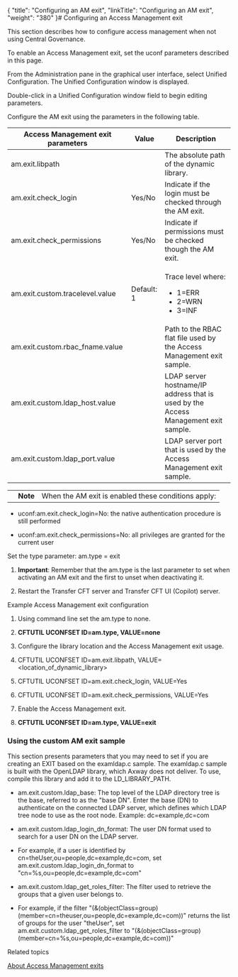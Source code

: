 {
    "title": "Configuring an AM exit",
    "linkTitle": "Configuring an AM exit",
    "weight": "380"
}# Configuring an Access Management exit



This section describes how to configure access management when not using <span>Central Governance</span>.



To enable an Access Management exit, set the <span>uconf </span>parameters described in this page.



From the Administration pane in the graphical user interface, select<span> Unified Configuration</span>. The <span>Unified Configuration</span> window is displayed.



Double-click in a <span>Unified Configuration</span> window field to begin editing parameters.



Configure the AM exit using the parameters in the following table.



<table data-cellspacing="0">
<thead>
<tr>
<th>Access Management exit parameters</th>
<th>Value</th>
<th>Description</th>
</tr>
</thead>
<tbody>
<tr>
<td>am.exit.libpath</td>
<td> </td>
<td>The absolute path of the dynamic library.</td>
</tr>
<tr>
<td>am.exit.check_login</td>
<td>Yes/No</td>
<td>Indicate if the login must be checked through the AM exit.</td>
</tr>
<tr>
<td>am.exit.check_permissions</td>
<td>Yes/No</td>
<td>Indicate if permissions must be checked though the AM exit.</td>
</tr>
<tr>
<td>am.exit.custom.tracelevel.value</td>
<td>Default: 1</td>
<td><p>Trace level where:</p>
<ul>
<li>1=ERR</li>
<li>2=WRN</li>
<li>3=INF</li>
</ul></td>
</tr>
<tr>
<td>am.exit.custom.rbac_fname.value</td>
<td> </td>
<td>Path to the RBAC flat file used by the Access Management exit sample.</td>
</tr>
<tr>
<td>am.exit.custom.ldap_host.value</td>
<td> </td>
<td>LDAP server hostname/IP address that is used by the Access Management exit sample.</td>
</tr>
<tr>
<td>am.exit.custom.ldap_port.value</td>
<td> </td>
<td>LDAP server port that is used by the Access Management exit sample.</td>
</tr>
</tbody>
</table>
<table data-cellpadding="0" data-cellspacing="0">
<tbody>
<tr>
<td data-valign="top"></td>
<td data-valign="top"><span><strong>Note</strong></span></td>
<td data-mc-autonum="&lt;b&gt;Note&lt;/b&gt;" data-valign="top">When the AM exit is enabled these conditions apply:</td>
</tr>
</tbody>
</table>



-   uconf:am.exit.check\_login=No: the native authentication procedure is still performed

-   uconf:am.exit.check\_permissions=No: all privileges are granted for the current user



Set the type parameter: <span>am.type = exit</span>



1.  **Important**: Remember that the<span> am.type</span> is the last parameter to set when activating an AM exit and the first to unset when deactivating it.

2.  Restart the <span>Transfer CFT</span> server and <span>Transfer CFT</span> UI (Copilot) server.



Example Access Management exit configuration



1.  Using command line set the am.type to <span>none.</span>

2.  **CFTUTIL UCONFSET ID=am.type, VALUE=none**

3.  Configure the library location and the Access Management exit usage.

4.  CFTUTIL UCONFSET ID=am.exit.libpath, VALUE=&lt;location\_of\_dynamic\_library&gt;

5.  CFTUTIL UCONFSET ID=am.exit.check\_login, VALUE=Yes

6.  CFTUTIL UCONFSET ID=am.exit.check\_permissions, VALUE=Yes

7.  Enable the Access Management exit.

8.  **CFTUTIL UCONFSET ID=am.type, VALUE=exit**



### Using the custom AM exit sample



This section presents parameters that you may need to set if you are creating an EXIT based on the <span> examldap.c</span> sample. The <span>examldap.c</span> sample is built with the OpenLDAP library, which Axway does not deliver. To use, compile this library and add it to the LD\_LIBRARY\_PATH.



-   am.exit.custom.ldap\_base: The top level of the LDAP directory tree is the base, referred to as the "base DN". Enter the base (DN) to authenticate on the connected LDAP server, which defines which LDAP tree node to use as the root node. Example: <span>dc=example,dc=com</span>

-   am.exit.custom.ldap\_login\_dn\_format: The user DN format used to search for a user DN on the LDAP server.

-   For example, if a user is identified by cn=theUser,ou=people,dc=example,dc=com, set <span>am.exit.custom.ldap\_login\_dn\_format</span> to <span>"cn=%s,ou=people,dc=example,dc=com"</span>

-   am.exit.custom.ldap\_get\_roles\_filter: The filter used to retrieve the groups that a given user belongs to.

-   For example, if the filter <span>"(&amp;(objectClass=group)(member=cn=theuser,ou=people,dc=example,dc=com))"</span> returns the list of groups for the user "theUser", set <span>am.exit.custom.ldap\_get\_roles\_filter</span> to <span>"(&amp;(objectClass=group)(member=cn=%s,ou=people,dc=example,dc=com))"</span>



Related topics



[About Access Management exits](../../../internal_access_mgt/am_exits.htm)

